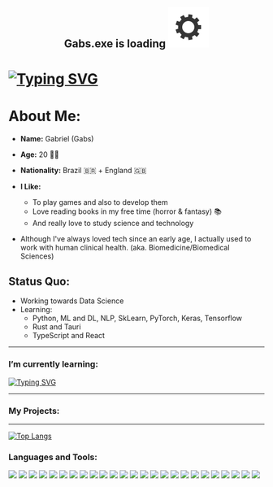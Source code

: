 <h2 align="center"> Gabs.exe is loading <img src="gear.svg"></h2>


<h1>
<a href="https://git.io/typing-svg"><img src="https://readme-typing-svg.herokuapp.com?font=Press+Start+2P&size=26&pause=750&color=F70731&center=true&vCenter=true&width=1260&height=75&lines=Hi%2C+I'm+Gabriel!;A+software+developer;Who+loves+science+and+future+tech" alt="Typing SVG" /></a>
</h1>

# About Me:
- **Name:** Gabriel (Gabs)
- **Age:** 20 🎈🎉
- **Nationality:** Brazil 🇧🇷 + England 🇬🇧
- **I Like:** 
  - To play games and also to develop them
  - Love reading books in my free time (horror & fantasy) 📚
  - And really love to study science and technology

- Although I've always loved tech since an early age, I actually used to work with human clinical health.
(aka. Biomedicine/Biomedical Sciences)

## Status Quo: 
 - Working towards Data Science
 - Learning:
    + Python, ML and DL, NLP, SkLearn, PyTorch, Keras, Tensorflow
    + Rust and Tauri
    + TypeScript and React 

<hr>
<h3>I’m currently learning: </h3>
<a href="https://git.io/typing-svg"><img src="https://readme-typing-svg.herokuapp.com?font=Bungee&pause=600&color=0CDC3B&width=600&lines=ML+%2B+DL+with+Python;Rust+%2B+Tauri;TypeScript+%2B+React" alt="Typing SVG" /></a>
<hr>

### My Projects: 

<hr>
<p align="left">
</p>

[![Top Langs](https://github-readme-stats.vercel.app/api/top-langs/?username=GabrielRugila&langs_count=10&layout=compact)](https://github.com/anuraghazra/github-readme-stats)

<h3 align="left">Languages and Tools:</h3>
<p align="left"> 
<img src="https://cdn.jsdelivr.net/gh/devicons/devicon/icons/go/go-original.svg" width="25"/>
<img src="https://cdn.jsdelivr.net/gh/devicons/devicon/icons/go/go-original-wordmark.svg" width="25"/>
<img src="https://cdn.jsdelivr.net/gh/devicons/devicon/icons/python/python-original.svg" width="25"/>
<img src="https://cdn.jsdelivr.net/gh/devicons/devicon/icons/jupyter/jupyter-original-wordmark.svg" width="25"/>
<img src="https://cdn.jsdelivr.net/gh/devicons/devicon/icons/pytorch/pytorch-original.svg" width="25"/>
<img src="https://cdn.jsdelivr.net/gh/devicons/devicon/icons/pandas/pandas-original.svg" width="25"/>
<img src="https://cdn.jsdelivr.net/gh/devicons/devicon/icons/pycharm/pycharm-original.svg" width="25"/>
<img src="https://cdn.jsdelivr.net/gh/devicons/devicon/icons/vscode/vscode-original.svg" width="25"/>
<img src="https://cdn.jsdelivr.net/gh/devicons/devicon/icons/java/java-original.svg" width="25"/>
<img src="https://cdn.jsdelivr.net/gh/devicons/devicon/icons/intellij/intellij-original.svg" width="25"/>
<img src="https://cdn.jsdelivr.net/gh/devicons/devicon/icons/jetbrains/jetbrains-original.svg" width="25"/>
<img src="https://cdn.jsdelivr.net/gh/devicons/devicon/icons/gradle/gradle-plain.svg" width="25"/>
<img src="https://cdn.jsdelivr.net/gh/devicons/devicon/icons/csharp/csharp-line.svg" width="25"/>
<img src="https://cdn.jsdelivr.net/gh/devicons/devicon/icons/godot/godot-original.svg" width="25"/>
<img src="https://cdn.jsdelivr.net/gh/devicons/devicon/icons/cplusplus/cplusplus-line.svg" width="25"/>
<img src="https://cdn.jsdelivr.net/gh/devicons/devicon/icons/html5/html5-plain.svg" width="25"/>                
<img src="https://cdn.jsdelivr.net/gh/devicons/devicon/icons/css3/css3-plain.svg" width="25"/>
<img src="https://cdn.jsdelivr.net/gh/devicons/devicon/icons/sass/sass-original.svg" width="25"/>
<img src="https://cdn.jsdelivr.net/gh/devicons/devicon/icons/javascript/javascript-plain.svg" width="25"/>
<img src="https://cdn.jsdelivr.net/gh/devicons/devicon/icons/nodejs/nodejs-original.svg" width="25"/>
<img src="https://cdn.jsdelivr.net/gh/devicons/devicon/icons/postgresql/postgresql-plain-wordmark.svg" width="25"/>
<img src="https://cdn.jsdelivr.net/gh/devicons/devicon/icons/php/php-plain.svg" width="25"/>
<img src="https://cdn.jsdelivr.net/gh/devicons/devicon/icons/github/github-original.svg" width="25"/>
<img src="https://cdn.jsdelivr.net/gh/devicons/devicon/icons/inkscape/inkscape-plain.svg" width="25"/>
<img src="https://cdn.jsdelivr.net/gh/devicons/devicon/icons/apache/apache-line-wordmark.svg" width="25"/>
    
</p>
